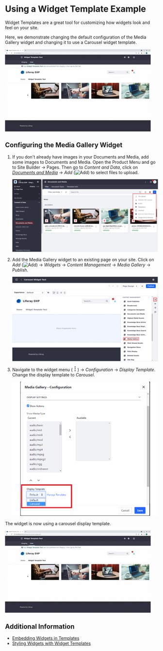 # Using a Widget Template Example

Widget Templates are a great tool for customizing how widgets look and feel on your site.

Here, we demonstrate changing the default configuration of the Media Gallery widget and changing it to use a Carousel widget template.

![Add images to the Media Gallery widget to customize your Liferay experience.](./using-a-widget-template-example/images/04.gif)

## Configuring the Media Gallery Widget

1. If you don't already have images in your Documents and Media, add some images to Documents and Media. Open the Product Menu and go to Site Builder → Pages. Then go to *Content and Data*, click on [*Documents and Media*](../../../../content-authoring-and-management/documents-and-media/uploading-and-managing/uploading-files.md) &rarr; *Add* (![Add](../../../../images/icon-add.png)) to select files to upload.

    ![Select the files to display in documents and media.](./using-a-widget-template-example/images/01.png)

1. Add the Media Gallery widget to an existing page on your site. Click on *Add* (![Add](../../../../images/icon-plus.png)) &rarr; *Widgets* &rarr; *Content Management* &rarr; *Media Gallery* &rarr; *Publish*.

    ![Go to Content and Management in the Widgets section to add the Media Gallery.](./using-a-widget-template-example/images/02.png)

1. Navigate to the widget menu (![Actions](../../../../images/icon-actions.png)) &rarr; *Configuration* &rarr; *Display Template*. Change the display template to *Carousel*.

    ![The Media Gallery configuration screen.](./using-a-widget-template-example/images/03.png)

  The widget is now using a carousel display template.

![The Media Gallery configuration screen.](./using-a-widget-template-example/images/04.gif)

## Additional Information

- [Embedding Widgets in Templates](../../../../content-authoring-and-management/web-content/web-content-templates/embedding-widgets-in-templates.md)
- [Styling Widgets with Widget Templates](../../../../site-building/displaying-content/additional-content-display-options/styling-widgets-with-widget-templates.md)
